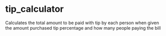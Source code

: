 # tip_calculator
Calculates the total amount to be paid with tip by each person when given the amount purchased tip percentage and how many people paying the bill

